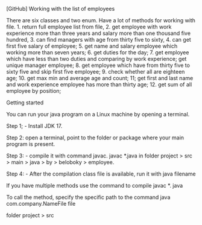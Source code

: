 [GitHub] Working with the list of employees

There are six classes and two enum. Have a lot of methods for working with file. 1. return full employee list from file, 2. get employee with work experience more than three years and salary more than one thousand five hundred, 3. can find managers with age from thirty five to sixty, 4. can get first five salary of employee; 5. get name and salary employee which working more than seven years; 6. get duties for the day; 7. get employee which have less than two duties and comparing by work experience; get unique manager employee; 8. get employee which have from thirty five to sixty five and skip first five employee; 9. check whether all are eighteen age; 10. get max min and average age and count; 11; get first and last name and work experience employee has more than thirty age; 12. get sum of all employee by position; 

Getting started

You can run your java program on a Linux machine by opening a terminal.

Step 1; - Install JDK 17.

Step 2: open a terminal, point to the folder or package where your main program is present.

Step 3: - compile it with command javac. javac *.java in folder project > src > main > java > by > beloboky > employee.

Step 4: - After the compilation class file is available, run it with java filename

If you have multiple methods use the command to compile javac *. java

To call the method, specify the specific path to the command java com.company.NameFile file

folder project > src
